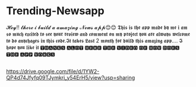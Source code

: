 # Trending-Newsapp
𝓗𝓮𝔂!! 𝓽𝓱𝓮𝓻𝓮 𝓲 𝓫𝓾𝓲𝓵𝓭 𝓪 𝓪𝓶𝓪𝔃𝓲𝓷𝓰 𝓝𝓮𝔀𝓼 𝓪𝓹𝓹😊😊
𝕿𝖍𝖎𝖘 𝖎𝖘 𝖙𝖍𝖊 𝖆𝖕𝖕 𝖒𝖆𝖉𝖊 𝖇𝖞 𝖒𝖊 𝖎 𝖆𝖒 𝖘𝖔 𝖒𝖚𝖈𝖍 𝖊𝖝𝖈𝖎𝖙𝖊𝖉 𝖙𝖔 𝖘𝖊𝖊 𝖞𝖔𝖚𝖗 𝖗𝖊𝖛𝖎𝖊𝖜 𝖆𝖓𝖉 𝖈𝖔𝖒𝖒𝖊𝖓𝖙 𝖔𝖓 𝖒𝖞 𝖕𝖗𝖔𝖏𝖊𝖈𝖙
𝖞𝖔𝖚 𝖆𝖗𝖊 𝖆𝖑𝖜𝖆𝖞𝖘 𝖜𝖊𝖑𝖈𝖔𝖒𝖊 𝖙𝖔 𝖉𝖔 𝖆𝖓𝖞𝖈𝖍𝖆𝖌𝖊𝖘 𝖎𝖓 𝖙𝖍𝖎𝖘 𝖈𝖔𝖉𝖊.𝕴𝖙 𝖙𝖆𝖐𝖊𝖘 𝕷𝖆𝖘𝖙 2 𝖒𝖔𝖓𝖙𝖍 𝖋𝖔𝖗 𝖇𝖚𝖎𝖑𝖉 𝖙𝖍𝖎𝖘 𝖆𝖒𝖆𝖟𝖎𝖓𝖌 𝖆𝖕𝖕....
𝕴 𝖍𝖔𝖕𝖊 𝖞𝖔𝖚 𝖑𝖎𝖐𝖊 𝖎𝖙
🆃🅷🅰🅽🅺🆂 🅰🅻🅾🆃
🅷🅴🆁🅴 🆃🅷🅴 🆅🅸🅳🅴🅾 🅾🅵 🅷🅾🆆 🅳🅾🅴🆂 🆃🅷🅴 🅰🅿🅿 🆆🅾🆁🅺🆂
##
https://drive.google.com/file/d/1YW2-QP4d74Jfyfq09TJymkri_y54ErH5/view?usp=sharing
